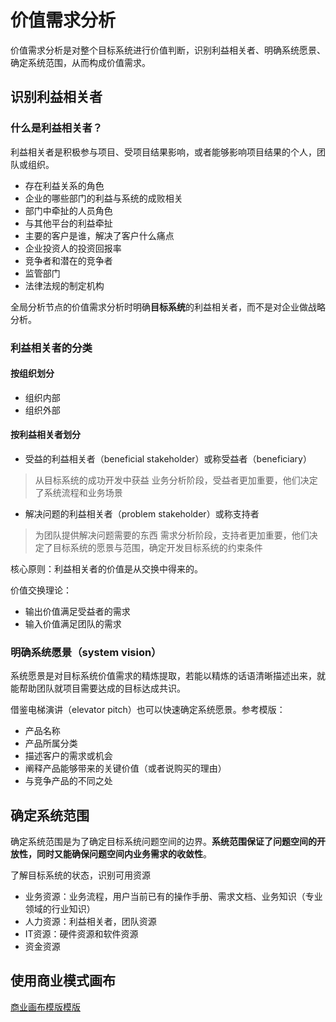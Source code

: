 # 价值需求分析
价值需求分析是对整个目标系统进行价值判断，识别利益相关者、明确系统愿景、确定系统范围，从而构成价值需求。

## 识别利益相关者

### 什么是利益相关者？
利益相关者是积极参与项目、受项目结果影响，或者能够影响项目结果的个人，团队或组织。

* 存在利益关系的角色
* 企业的哪些部门的利益与系统的成败相关
* 部门中牵扯的人员角色
* 与其他平台的利益牵扯
* 主要的客户是谁，解决了客户什么痛点
* 企业投资人的投资回报率
* 竞争者和潜在的竞争者
* 监管部门
* 法律法规的制定机构

全局分析节点的价值需求分析时明确**目标系统**的利益相关者，而不是对企业做战略分析。

### 利益相关者的分类

#### 按组织划分
* 组织内部
* 组织外部

#### 按利益相关者划分
* 受益的利益相关者（beneficial stakeholder）或称受益者（beneficiary）
> 从目标系统的成功开发中获益
> 业务分析阶段，受益者更加重要，他们决定了系统流程和业务场景

* 解决问题的利益相关者（problem stakeholder）或称支持者
> 为团队提供解决问题需要的东西
> 需求分析阶段，支持者更加重要，他们决定了目标系统的愿景与范围，确定开发目标系统的约束条件

核心原则：利益相关者的价值是从交换中得来的。

价值交换理论：
* 输出价值满足受益者的需求
* 输入价值满足团队的需求

### 明确系统愿景（system vision）
系统愿景是对目标系统价值需求的精炼提取，若能以精炼的话语清晰描述出来，就能帮助团队就项目需要达成的目标达成共识。

借鉴电梯演讲（elevator pitch）也可以快速确定系统愿景。参考模版：
* 产品名称
* 产品所属分类
* 描述客户的需求或机会
* 阐释产品能够带来的关键价值（或者说购买的理由）
* 与竞争产品的不同之处

## 确定系统范围
确定系统范围是为了确定目标系统问题空间的边界。**系统范围保证了问题空间的开放性，同时又能确保问题空间内业务需求的收敛性**。

了解目标系统的状态，识别可用资源
* 业务资源：业务流程，用户当前已有的操作手册、需求文档、业务知识（专业领域的行业知识）
* 人力资源：利益相关者，团队资源
* IT资源：硬件资源和软件资源
* 资金资源

## 使用商业模式画布
[商业画布模版模版](/_docs/05价值需求分析-商业模式画布模版.jpg)
